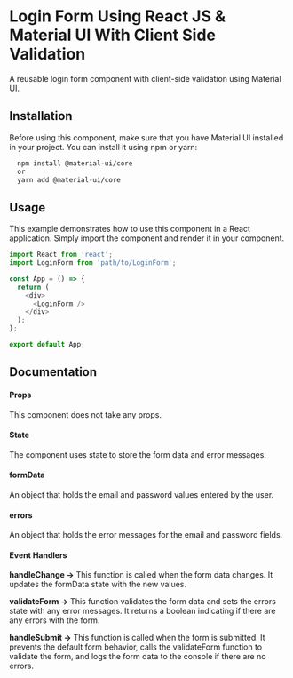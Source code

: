 
# Login Form Using React JS & Material UI With Client Side Validation

A reusable login form component with client-side validation using Material UI.

## Installation

Before using this component, make sure that you have Material UI installed in your project. You can install it using npm or yarn:

```bash
  npm install @material-ui/core
  or
  yarn add @material-ui/core
```
## Usage

This example demonstrates how to use this component in a React application. Simply import the component and render it in your component.

```javascript
import React from 'react';
import LoginForm from 'path/to/LoginForm';

const App = () => {
  return (
    <div>
      <LoginForm />
    </div>
  );
};

export default App;
```

## Documentation

#### Props
This component does not take any props.

#### State
The component uses state to store the form data and error messages.

#### formData
An object that holds the email and password values entered by the user.

#### errors
An object that holds the error messages for the email and password fields.

#### Event Handlers
**handleChange ->**
This function is called when the form data changes. It updates the formData state with the new values.

**validateForm ->**
This function validates the form data and sets the errors state with any error messages. It returns a boolean indicating if there are any errors with the form.

**handleSubmit ->**
This function is called when the form is submitted. It prevents the default form behavior, calls the validateForm function to validate the form, and logs the form data to the console if there are no errors.
